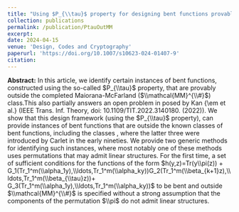 ```yaml
---
title: "Using $P_{\\tau}$ property for designing bent functions provably outside the completed Maiorana-McFarland class"
collection: publications
permalink: /publication/PtauOutMM
excerpt: 
date: 2024-04-15
venue: 'Design, Codes and Cryptography'
paperurl: 'https://doi.org/10.1007/s10623-024-01407-9'
citation: 
---
```


**Abstract:** In this article, we identify certain instances of bent functions, constructed using the so-called $P_{\\tau}$ property, that are provably outside the completed Maiorana-McFarland ($\\mathcal{MM}^{\\#}$) class.This also partially answers an open problem in posed by Kan {\em et al.} (IEEE Trans. Inf. Theory, doi: 10.1109/TIT.2022.3140180. (2022)).	We show that this design  framework (using the $P_{\\tau}$ property),  can provide instances of bent functions that are outside the known classes of  bent functions, including the classes  , where  the latter three were introduced by Carlet in the early nineties. We provide two generic methods for identifying such instances, where most notably one of these methods uses permutations that may admit  linear structures. For the first time, a set of sufficient conditions for the functions of the form  $h(y,z)=Tr(y\\pi(z)) + G_1(Tr_1^m(\\alpha_1y),\\ldots,Tr_1^m(\\alpha_ky))G_2(Tr_1^m(\\beta_{k+1}z),\\ldots,Tr_1^m(\\beta_{\\tau}z))+ G_3(Tr_1^m(\\alpha_1y),\\ldots,Tr_1^m(\\alpha_ky))$  to be bent and outside $\\mathcal{MM}^{\\#}$ is specified without a strong assumption that the components of the permutation $\\pi$ do not admit linear structures.
